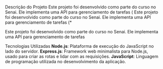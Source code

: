  Descrição do Projeto
Este projeto foi desenvolvido como parte do curso no Senai. Ele implementa uma API para gerenciamento de tarefas (
Este projeto foi desenvolvido como parte do curso no Senai. Ele implementa uma API para gerenciamento de tarefas (*

Este projeto foi desenvolvido como parte do curso no Senai. Ele implementa uma API para gerenciamento de tarefas

 Tecnologias Utilizadas
**Node.js**: Plataforma de execução do JavaScript no lado do servidor.
**Express.js**: Framework web minimalista para Node.js, usado para criar as rotas e lidar com as requisições.
**JavaScript**: Linguagem de programação utilizada no desenvolvimento da aplicação.
